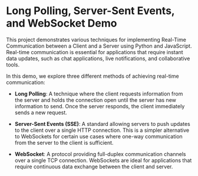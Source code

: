 # Long Polling, Server-Sent Events, and WebSocket Demo

This project demonstrates various techniques for implementing Real-Time Communication between a Client and a Server using Python and JavaScript. Real-time communication is essential for applications that require instant data updates, such as chat applications, live notifications, and collaborative tools.

In this demo, we explore three different methods of achieving real-time communication:

-  **Long Polling**: A technique where the client requests information from the server and holds the connection open until the server has new information to send. Once the server responds, the client immediately sends a new request.

-  **Server-Sent Events (SSE)**: A standard allowing servers to push updates to the client over a single HTTP connection. This is a simpler alternative to WebSockets for certain use cases where one-way communication from the server to the client is sufficient.

-  **WebSocket**: A protocol providing full-duplex communication channels over a single TCP connection. WebSockets are ideal for applications that require continuous data exchange between the client and server.
